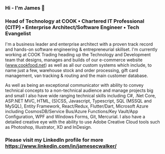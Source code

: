 ### Hi - I'm James 👋
### Head of Technology at COOK • Chartered IT Professional (CITP) • Enterprise Architect/Software Engineer • Tech Evangelist


I'm a business leader and enterprise architect with a proven track record and hands-on software engineering & entrepreneurial skillset. I'm currently working at COOK Trading heading up the Technology and Development team that designs, manages and builds of our e-commerce website (www.cookfood.net) as well as all our custom systems which include, to name just a few, warehouse stock and order processing, gift card management, van tracking & routing and the main customer database.

As well as being an exceptional communicator with ability to convey technical concepts to a non-technical audience and manage projects big and small I also have wide ranging technical skills including C#, .Net Core, ASP.NET MVC, HTML, (S)CSS, Javascript, Typescript, SQL (MSSQL and MySQL), Entity Framework, React/Redux, Flutter/Dart, Microsoft Azure including CosmosDB/Service Bus/Azure Functions/Key Vault/App Configuration, WPF and Windows Forms, Git, Mercurial. I also have a detailed creative eye with the ability to use Adobe Creative Cloud tools such as Photoshop, Illustrator, XD and InDesign. 

### Please visit my LinkedIn profile for more https://www.linkedin.com/in/jamesecwalker/


<!--
**jamesecwalker/jamesecwalker** is a ✨ _special_ ✨ repository because its `README.md` (this file) appears on your GitHub profile.

Here are some ideas to get you started:

- 🔭 I’m currently working on ...
- 🌱 I’m currently learning ...
- 👯 I’m looking to collaborate on ...
- 🤔 I’m looking for help with ...
- 💬 Ask me about ...
- 📫 How to reach me: ...
- 😄 Pronouns: ...
- ⚡ Fun fact: ...
-->
